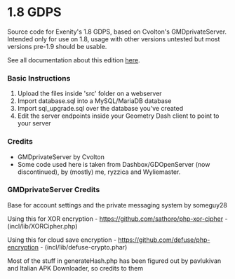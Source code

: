 # 1.8 GDPS
Source code for Exenity's 1.8 GDPS, based on Cvolton's GMDprivateServer.
Intended only for use on 1.8, usage with other versions untested but most versions pre-1.9 should be usable.

See all documentation about this edition [here](Documentation.md).

### Basic Instructions
1) Upload the files inside 'src' folder on a webserver
2) Import database.sql into a MySQL/MariaDB database
3) Import sql_upgrade.sql over the database you've created
3) Edit the server endpoints inside your Geometry Dash client to point to your server

### Credits

- GMDprivateServer by Cvolton
- Some code used here is taken from Dashbox/GDOpenServer (now discontinued), by (mostly) me, ryzzica and Wyliemaster.

### GMDprivateServer Credits
Base for account settings and the private messaging system by someguy28

Using this for XOR encryption - https://github.com/sathoro/php-xor-cipher - (incl/lib/XORCipher.php)

Using this for cloud save encryption - https://github.com/defuse/php-encryption - (incl/lib/defuse-crypto.phar)

Most of the stuff in generateHash.php has been figured out by pavlukivan and Italian APK Downloader, so credits to them
